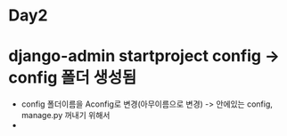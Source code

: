 
# Day2

# django-admin startproject config -> config 폴더 생성됨
- config 폴더이름을 Aconfig로 변경(아무이름으로 변경) -> 안에있는 config, manage.py 꺼내기 위해서
- 